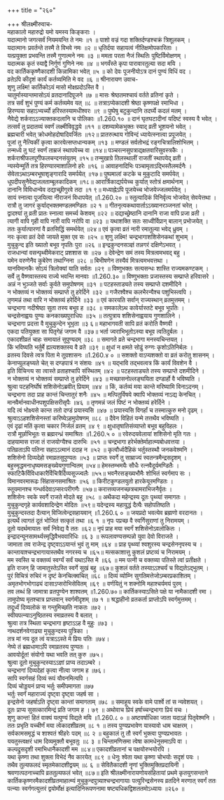 +++
title = "२६०"

+++
श्रीलक्ष्मीरुवाच-  
महाकालो महारुद्रो यमो यमस्य किङ्कराः ।  
यदात्मानो जगत्सर्वं नियमयन्ति ते नमः ॥१ ॥
पाशो वज्रं गदा शक्तिर्दण्डश्चक्रं त्रिशूलकम् ।  
यदात्मानः प्रवर्तन्ते तस्मै ते विभवे नमः ॥२ ॥
धृतिर्दया सहायत्वं नीतिक्षमोपकारिताः ।  
यत्प्रयुक्ता प्रभवन्ति तस्मै गुणात्मने नमः ॥३ ॥
ममता परता नैजं स्थितिः पुष्टिर्विमोक्षणम् ।  
यदात्मक कृतं स्याद्वै निर्गुणं गुणिने नमः ॥४ ॥
भगवँस्ते कृपा पारावारतुल्या सदा मयि ।  
वद कार्तिककृष्णैकादशी किन्नामिका भवेत् ॥५ ॥
को देवः पूजनीयोऽत्र दानं पुण्यं विधिं वद ।  
व्रतेऽपि कीदृशं कार्यं कर्तव्यमिति मे वद ॥६ ॥
श्रीनारायण उवाच-  
शृणु लक्ष्मि! कार्तिकोऽयं मासो मोक्षप्रदोऽस्ति वै ।  
चातुर्मास्यान्तमासोऽयं व्रतदानादिपूजने ॥७ ॥
मासः श्रेष्ठतमश्चायं वर्तते व्रतिनां कृते ।  
तत्र सर्वं शुभं पुण्यं कर्म कर्तव्यमेव यत् ॥८ ॥
तत्राऽप्येकादशी श्रेष्ठा कृष्णपक्षे रमाभिधा ।  
हिरण्यया सहाऽभ्यर्च्यो हरिस्तस्यामधीश्वरः ॥९ ॥
पुष्पेषु बटुकुन्दानि तदर्घ्ये कदलं मतम् ।  
नैवेद्ये शर्कराऽऽज्याक्तकदलानि च पोलिकाः ॥1.260.१० ॥
दानं घृतघटादीनां यदिष्टं स्वस्य वै भवेत् ।  
तत्सर्वं तु प्रदातव्यं स्वर्णं लक्ष्मीविवृद्धये ॥११ ॥
दशम्यामेकभुक्तः स्याद् व्रती भूशयनो भवेत् ।  
ब्रह्मचारी भवेत् क्रोधमोहदोषादिवर्जितः ॥१२॥
प्रातरुत्थाय गोविन्दं ध्यायेत्स्नात्वा प्रपूजयेत् ।  
पूजां तु नैत्यिकीं कृत्वा कारयेत्सप्तधान्यकम् ॥१३ ॥
मण्डलं सर्वतोभद्रं रङ्गचित्रालिशोभितम् ।  
तन्मध्ये तु घटं स्वर्णं ताम्रजं स्थापयेच्च वा ॥१४॥
पञ्चरत्नसुपत्राद्यक्षतवारिसुवस्त्रकैः ।  
शर्कराश्रीफलपूगीफलचन्दनसंयुतम् ॥१५॥
तन्मुखाग्रे तिलस्थालीं राजतीं स्थापयेद् व्रती ।  
न्यस्येन्मूर्ति तत्र हिरण्यारमाशालिनो हरेः ॥१६ ॥
आवाहनादिभिः पञ्चामृताऽद्भिस्तैलमर्दनैः ।  
सेवेताऽथाऽम्बरभूषाशृङ्गारादि समर्पयेत् ॥१७॥
पुष्पमालां कटके च मुकुटादि समर्पयेत् ।  
धूपदीपसुनैवेद्यजलताम्बूलकादिकम् ॥१८॥
आरार्त्रिकाद्यर्पयेच्च कुर्यात् स्तोत्रं क्षमार्थनाम् ।  
दानानि विविधान्येव दद्याच्छ्रीगुरवे तदा ॥१ ९॥
मध्याह्नेऽपि पूजयेच्च भोजयेज्जलमर्पयेत् ।  
सायं स्नात्वा पूजयित्वा नीराजनं विधापयेत् ॥1.260.२० ॥
स्तुत्यादिकं विनिर्वृत्य भोजयेत् सेवयेत्तथा ।  
रात्रौ तु जागरं कुर्याद्भक्तमण्डलमण्डितः ॥२ १ ॥
गीतनृत्यकथावार्ताऽऽख्यानरञ्जनतां चरेत् ।  
द्वादश्यां तु व्रती प्रातः स्नात्वा समर्च्य केशवम् ॥२२ ॥
दद्याच्छ्रेष्ठानि दानानि राजा वापि प्रजा व्रती ।  
त्यागी वापि गृही वापि नारी वापि नरोपि वा ॥२३ ॥
यथाशक्ति सतः साध्वीर्विप्रान् बालान् प्रभोजयेत् ।  
ततः कुर्यात्पारणां वै व्रतसिद्धिं समर्थयेत् ॥२४॥
एवं कृत्वा व्रतं नारी रमातुल्या भवेद् ध्रुवम् ।  
नरः कृत्वा व्रतं देवो जायते मुक्त एव सः ॥२५ ॥
शृणु लक्ष्मि! चन्द्रभागाशशिसेनकथां शुभाम् ।  
मुचुकुन्द इति ख्यातो बभूव नृपतिः पुरा ॥२६ ॥
इन्द्रकुन्दनसञ्ज्ञं तन्नगरं दक्षिणेऽभवत् ।  
राजधान्यां वसन्पृथ्वीमेकराट् प्रशशास सः ॥२७ ॥
देवेन्द्रेण समं तस्य मित्रत्वमभवद् बहु ।  
यमेन वरुणेनैव कुबेरेण तथाग्निना ॥२८ ॥
बिभीषणेन तस्यैवं मित्रत्वमभवत्तथा ।  
यानविमानकैः सोऽयं त्रिलोक्यां याति सर्वतः ॥२९ ॥
विष्णुभक्तः सत्यसन्धः शास्ति राज्यमकण्टकम् ।  
सर्वे तु वैष्णवास्तस्य राज्ये भवन्ति मानवाः ॥1.260.३० ॥
विष्णुभक्ताः प्रजास्तस्य सम्प्राप्ते हरिवासरे ।  
अन्नं न भुञ्जते सर्वाः कुर्वते समुपोषणम् ॥३१ ॥
पटहस्ताड्यते तस्य सम्प्राप्ते दशमीदिने ।  
न भोक्तव्यं न भोक्तव्यं सम्प्राप्ते तु हरेर्दिने ॥३२ ॥
गजैरश्वैश्च कलभैरन्यैश्च पशुभिस्त्वपि ।  
तृणमन्नं तथा वारि न भोक्तव्यं हरेर्दिने ॥३३ ॥
एवं कारयति सर्वान् राज्यस्थान् व्रतमुत्तमम् ।  
चन्द्रभागा नदीश्रेष्ठा सुता तस्य बभूव ह ॥३८ ॥
समकालेऽथ कावेर्यास्तटे बभूव भूपतिः ।  
चन्द्रसेनाह्वयः पुण्यः कनकाख्यपुराधिपः ॥३५ ॥
तत्पुत्राय शशिसेनाह्वयाय गुणशालिने ।  
चन्द्रभागा प्रदत्ता वै मुचुकुन्देन भूभृता ॥३ ६॥
महाभागवती सापि व्रतं करोति वैष्णवी ।  
एकदा पतियुक्ता सा पितृगेहं जगाम वै ॥३७॥
भर्ता ज्वराभिभूतोऽस्या बभूव त्वतिदुर्बलः ।  
एकादशीव्रतं चाहः समायातं सुपुण्यदम् ॥३८ ॥
समागते व्रते चन्द्रभागा मनस्यचिन्तयत् ।  
किं भविष्यति भर्तुर्मे ह्यत्यशक्तस्य वै व्रते ॥३९ ॥
क्षुधां न क्षमते सोढुं रुग्णः कृशोऽतिनिर्बलः ।  
व्रतस्य दिवसे त्वत्र पिता मे तूग्रशासनः ॥1.260.४ ० ॥
सशक्तो वाऽप्यशक्तो वा व्रतं करोतु शासनम् ।  
केनाप्युलङ्घ्यते चेत् स दण्डपात्रं न संशयः ॥४१ ॥
यद्भावि तद्भवत्वत्र किं कार्यं विवशेन वै ।  
इति विचिन्त्य सा त्वास्ते व्रताहश्चापि संस्थितम् ॥४२ ॥
पटहस्ताड्यते तस्य सम्प्राप्ते दशमीदिने ।  
न भोक्तव्यं न भोक्तव्यं सम्प्राप्ते तु हरेर्दिने ॥४३ ॥
मच्छासनोल्लङ्घयिता दण्डार्हो वै भविष्यति ।  
श्रुत्वा पटहनिर्घोषं शशिसेनोऽब्रवीत् प्रियाम् ॥४४ ॥
किं, कर्तव्यं मया कान्ते मरिष्यामि विनाऽदनम् ।  
चन्द्रभागा तदा प्राह कान्तं चिन्तातुरं शनैः ॥४५ ॥
मत्पितुर्विषये क्वापि भोक्तव्यं नाऽद्य केनचित् ।  
मानवैर्मानवाधीनपशुपक्षिसरीसृपैः ॥४६ ॥
तृणमन्नं जलं पिष्टं न भोक्तव्यं हरेर्दिने ।  
यदि त्वं भोक्ष्यसे कान्त ततो दण्डं प्रयास्यसि ॥४७ ॥
प्रयास्यसि विगर्हां च तस्मात्कुरु मनो दृढम् ।  
श्रुत्वाऽऽहशशिसेनस्तां करिष्येऽहमुपोषणम् ॥८८ ॥
दैवेन विहितं यन्मे तत्तथैव भविष्यति ।  
एवं दृढां मतिं कृत्वा चकार निर्जलं व्रतम् ॥४ ९ ॥
क्षुधातृषातिसंव्याप्तो बभूव बहुविहलः ।  
रात्रौ मूर्छाभिभूतः स ब्रह्मरन्ध्रं समाश्रितः ॥1.260.५ ० ॥
रवेरुदयवेलायां शशिसेनो मृति गतः ।  
दाहयामास राजा तं राजयोग्यैश्च दारुभिः ॥५१ ॥
चन्द्रभागा हरेर्भक्तेर्माहात्म्यबोधवत्तया ।  
पतिव्रताऽपि पतिना सहाऽऽत्मानं ददाह न ॥५२ ॥
कृत्वौर्ध्वदैहिकं भर्तुस्तस्थौ जनकवेश्मनि ।  
शशिसेनो दिव्यदेहो रमाव्रतसुपुण्यतः ॥५३ ॥
प्राप्तः स्वर्गे तु साम्राज्यं स्वतन्त्रमैन्द्रसदृशम् ।  
बहुस्मृद्धमनाधृष्यमसङ्ख्येयगुणान्वितम् ॥५४॥
हेमस्तम्भमयैः सौधैः रत्नवैदूर्यमण्डितैः ।  
स्फाटिकैर्विविधाकारैर्विचित्रैर्दिव्यसूज्ज्वलैः ॥५५॥
भवनैरसङ्ख्यभौमैः शोभितं स्वर्गमाप सः ।  
विमानवरमारूढः सिंहासनसमाश्रितः ॥५६ ॥
किरीटकुण्डलयुतो हारकेयूरमण्डितः ।  
स्तूयमानश्च गन्धर्वदेवाऽप्सरःपरीगणैः ॥५७॥
करात्तव्यजनच्छत्रचामराभिजनैर्वृतः ।  
शशिसेनः स्वके स्वर्गे राजते मोदते बहु ॥५८ ॥
अथैकदा महेन्द्रस्य दूतः पृथ्व्यां समागतः ।  
मुचुकुन्दगृहे कार्यवशादिन्द्रेण मोदितः ॥५९॥
यदेन्द्रस्य महायुद्धं दैत्यैः सहोपतिष्ठति ।  
मुचुकुन्दस्तदा दैत्यान् विजित्वेन्द्रसहायवान् ॥1.260.६ ० ॥
जयप्रदो भवत्येव ब्रह्मणो वरदानतः ।  
इत्यर्थे त्वागतं दूतं भोजितं सत्कृतं तथा ॥६ १ ॥
नृपः पप्रच्छ वै स्वर्गिसुराणां तु निरामयम् ।  
दूतो यदर्थमायातः सर्वं निवेद्य वै ततः ॥६२॥
नृपं प्राह मया स्वर्गं शशिसेनोऽवलोकितः ।  
इन्द्रादन्यूनसामर्थ्यस्मृद्धिवैभववारिधिः ॥६ ३ ॥
रूपलावण्यसम्पन्नो युवा देवो विराजते ।  
जामाता तव राजेन्द्र दृष्ट्वाऽऽयान्तं भुवं तु माम् ॥६४ ॥
प्राह पृथ्व्यां श्वशुरस्य चन्द्रसेननृपस्य च ।  
कान्तायाश्चन्द्रभागायास्तथैव नगरस्य च ॥६५॥
मत्सकाशात्तु कुशलं प्रष्टव्यं च निरामयम् ।  
मम स्वस्ति च वक्तव्यं स्वर्ग्यं सर्वं यथाऽस्ति मे ॥६६ ॥
मम पत्नी च वक्तव्या पतिस्ते त्वां प्रतीक्षते ।  
इति राजन् हि जामातुस्तेऽस्ति स्वर्गे सुखं बहु ॥६७॥
कुशलं वर्तते तस्याऽऽश्चर्यं च विद्यतेऽद्भुतम् ।  
पुरं विचित्रं रुचिरं न दृष्टं केनचित्क्वचित् ॥६८ ॥
दिव्यं व्योम्नि सुगतिमत्तेजोऽम्बरप्रकाशितम् ।  
अमृतभोगभोगाढ्यं दासाऽप्सरोभिसेवितम् ॥६९ ॥
वर्णयितुं न शक्नोमि महाश्चर्यमयं पुरम् ।  
तव लब्धं हि जामात्रा व्रतपुण्येन शाश्वतम् ॥1.260.७०॥
कार्तिकस्याऽसिते पक्षे या नामैकादशी रमा ।  
तामुपोष्य मृतश्चात्र प्राप्तवान् स्वर्गमीदृशम् ॥७ १ ॥
श्रद्धाहीनो व्रतकर्ता प्राप्तोऽपि स्वर्गमुत्तमम् ।  
तदूर्ध्वं दिव्यलोकं स गन्तुमिच्छति नाकतः ॥७२ ।  
स्वीयपत्न्याऽनुष्ठितस्य रमाव्रतस्य वै बलात् ।  
श्रुत्वा तत्र स्थिता चन्द्रभागा हृष्टाऽऽह वै मुहुः ॥७३ ।  
नाथदर्शनवेगाढ्या मुचुकुन्दस्य पुत्रिका ।  
तत्र मां नय दूत त्वं यत्राऽऽस्ते मे प्रियः पतिः ॥७४।  
नेष्ये तं ब्रह्मधामाऽपि रमाव्रतस्य पुण्यतः ।  
आवयोर्दूत! संयोगो यथा भवति तत् कुरु ॥७५।  
श्रुत्वा दूतो मुचुकुन्दस्याऽऽज्ञां प्राप्य तदाऽम्बरे ।  
चन्द्रभागां दिव्यदेहां कृत्वा नीत्वा जगाम ह ॥७६।  
सापि स्वर्गसहं दिव्यं रूपं यौवनमित्यपि ।  
दिव्यं चोड्डयनं प्राप्य भर्तुः समीपमागता ॥७७  
भर्तुः स्वर्गं महाराज्यं दृष्ट्वा दृष्ट्वा जहर्ष सा ।  
इन्द्रसेनो जहर्षाऽति दृष्ट्वा कान्तां समागताम् ॥७८ ॥
समाहूय स्वके वामे पार्श्वे तां स न्यवेशयत् ।  
दूतः प्राप्य सुसत्कारमिन्द्रं प्रति जगाम ह । ७९ ॥
अथोवाच प्रियं हर्षाच्चन्द्रभागा प्रियं वचः ।  
शृणु कान्त! हितं वाक्यं यत्पुण्यं विद्यते मयि ॥1.260.८ ० ॥
अष्टवर्षाधिका जाता यदाऽहं पितृवेश्मनि ।  
ततः प्रभृति यच्चीर्णं मया त्वेकादशीव्रतम् ॥८ १ ॥
तस्य पुण्यप्रभावेण यास्यावो धाम चाक्षरम् ।  
सर्वकामसमृद्धं च शाश्वतं श्रीहरेः पदम् ॥८ २ ॥
बहुकालं तु तौ स्वर्गं भुक्त्वा पुण्यप्रभावतः ।  
ययतुस्त्वक्षरं धाम दिव्यमुक्तौ बभूवतुः ॥८ ३ ॥
चिन्तामणिसमा त्वेषा कामधेनुसमाऽपि वा ।  
कल्पद्रुसदृशी रमाभिधानैकादशी मम ॥८४॥
एकादशीव्रतानां च पक्षयोरुभयोरपि ।  
यथा कृष्णा तथा शुक्ला विभेदं नैव कारयेत् ॥८९ ॥
धेनुः श्वेता यथा कृष्णा चोभयोः सदृशं पयः ।  
तथैव तुल्यफलदं स्मृतमेकादशीद्वयम् ॥८ ६ ॥
सेवितैकादशी नॄणां भुक्तिमुक्तिप्रदायिनी ।  
श्रवणात्पठनाच्चापि व्रततुल्यफलं भवेत् ॥८७॥
इति श्रीलक्ष्मीनारायणोयसंहितायां प्रथमे कृतयुगसन्ताने कार्तिककृष्णरमैकादशीव्रतमाहात्म्यं मुचुकुन्दपुत्र्याश्चन्द्रभागायाः पत्युरिन्द्रसेनस्य व्रतदिने मरणात् स्वर्गं ततः पत्न्याः स्वर्गगत्युत्तरं द्वयोर्मोक्षं इत्यादिनिरूपणनामा षष्ट्यधिकद्विशततमोऽध्यायः ॥२६० ॥
    
